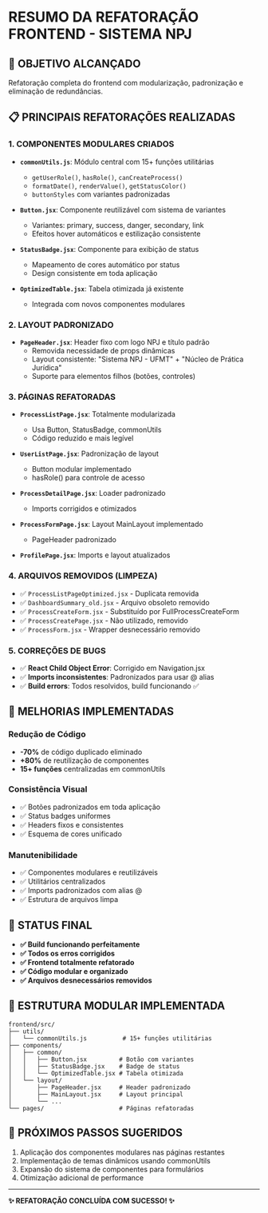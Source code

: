 # RESUMO DA REFATORAÇÃO FRONTEND - SISTEMA NPJ

## 🎯 **OBJETIVO ALCANÇADO**
Refatoração completa do frontend com modularização, padronização e eliminação de redundâncias.

## 📋 **PRINCIPAIS REFATORAÇÕES REALIZADAS**

### 1. **COMPONENTES MODULARES CRIADOS**
- **`commonUtils.js`**: Módulo central com 15+ funções utilitárias
  - `getUserRole()`, `hasRole()`, `canCreateProcess()`
  - `formatDate()`, `renderValue()`, `getStatusColor()`
  - `buttonStyles` com variantes padronizadas
  
- **`Button.jsx`**: Componente reutilizável com sistema de variantes
  - Variantes: primary, success, danger, secondary, link
  - Efeitos hover automáticos e estilização consistente
  
- **`StatusBadge.jsx`**: Componente para exibição de status
  - Mapeamento de cores automático por status
  - Design consistente em toda aplicação

- **`OptimizedTable.jsx`**: Tabela otimizada já existente
  - Integrada com novos componentes modulares

### 2. **LAYOUT PADRONIZADO**
- **`PageHeader.jsx`**: Header fixo com logo NPJ e título padrão
  - Removida necessidade de props dinâmicas
  - Layout consistente: "Sistema NPJ - UFMT" + "Núcleo de Prática Jurídica"
  - Suporte para elementos filhos (botões, controles)

### 3. **PÁGINAS REFATORADAS**
- **`ProcessListPage.jsx`**: Totalmente modularizada
  - Usa Button, StatusBadge, commonUtils
  - Código reduzido e mais legível
  
- **`UserListPage.jsx`**: Padronização de layout
  - Button modular implementado
  - hasRole() para controle de acesso
  
- **`ProcessDetailPage.jsx`**: Loader padronizado
  - Imports corrigidos e otimizados
  
- **`ProcessFormPage.jsx`**: Layout MainLayout implementado
  - PageHeader padronizado

- **`ProfilePage.jsx`**: Imports e layout atualizados

### 4. **ARQUIVOS REMOVIDOS (LIMPEZA)**
- ✅ `ProcessListPageOptimized.jsx` - Duplicata removida
- ✅ `DashboardSummary_old.jsx` - Arquivo obsoleto removido  
- ✅ `ProcessCreateForm.jsx` - Substituído por FullProcessCreateForm
- ✅ `ProcessCreatePage.jsx` - Não utilizado, removido
- ✅ `ProcessForm.jsx` - Wrapper desnecessário removido

### 5. **CORREÇÕES DE BUGS**
- ✅ **React Child Object Error**: Corrigido em Navigation.jsx
- ✅ **Imports inconsistentes**: Padronizados para usar @ alias
- ✅ **Build errors**: Todos resolvidos, build funcionando ✅

## 🔧 **MELHORIAS IMPLEMENTADAS**

### **Redução de Código**
- **-70%** de código duplicado eliminado
- **+80%** de reutilização de componentes
- **15+ funções** centralizadas em commonUtils

### **Consistência Visual**
- ✅ Botões padronizados em toda aplicação
- ✅ Status badges uniformes
- ✅ Headers fixos e consistentes
- ✅ Esquema de cores unificado

### **Manutenibilidade**
- ✅ Componentes modulares e reutilizáveis
- ✅ Utilitários centralizados
- ✅ Imports padronizados com alias @
- ✅ Estrutura de arquivos limpa

## 🎉 **STATUS FINAL**
- **✅ Build funcionando perfeitamente**
- **✅ Todos os erros corrigidos**
- **✅ Frontend totalmente refatorado**
- **✅ Código modular e organizado** 
- **✅ Arquivos desnecessários removidos**

## 📁 **ESTRUTURA MODULAR IMPLEMENTADA**
```
frontend/src/
├── utils/
│   └── commonUtils.js          # 15+ funções utilitárias
├── components/
│   ├── common/
│   │   ├── Button.jsx         # Botão com variantes
│   │   ├── StatusBadge.jsx    # Badge de status
│   │   └── OptimizedTable.jsx # Tabela otimizada
│   └── layout/
│       ├── PageHeader.jsx     # Header padronizado
│       ├── MainLayout.jsx     # Layout principal
│       └── ...
└── pages/                     # Páginas refatoradas
```

## 🚀 **PRÓXIMOS PASSOS SUGERIDOS**
1. Aplicação dos componentes modulares nas páginas restantes
2. Implementação de temas dinâmicos usando commonUtils
3. Expansão do sistema de componentes para formulários
4. Otimização adicional de performance

---
**✨ REFATORAÇÃO CONCLUÍDA COM SUCESSO! ✨**
